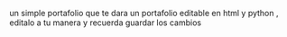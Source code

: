 un simple portafolio que te dara un portafolio editable en html y python , editalo a tu manera y recuerda guardar los cambios
